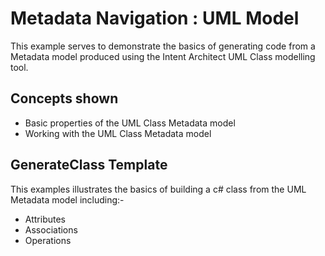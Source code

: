 ﻿# Metadata Navigation : UML Model

This example serves to demonstrate the basics of generating code from a Metadata model produced using the Intent Architect UML Class modelling tool.

## Concepts shown
- Basic properties of the UML Class Metadata model
- Working with the UML Class Metadata model

## GenerateClass Template
This examples illustrates the basics of building a c# class from the UML Metadata model including:-
- Attributes
- Associations
- Operations